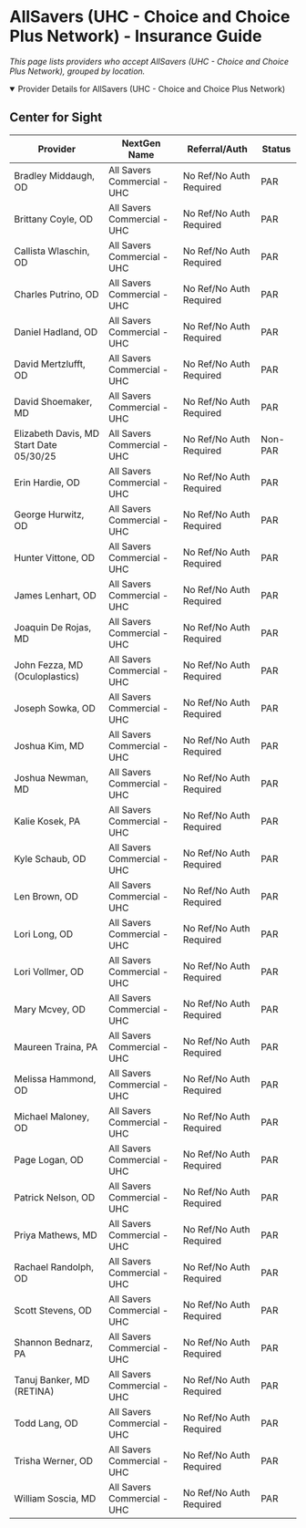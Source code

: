 # AllSavers (UHC - Choice and Choice Plus Network) - Insurance Guide

*This page lists providers who accept AllSavers (UHC - Choice and Choice Plus Network), grouped by location.*

<details open><summary>Provider Details for AllSavers (UHC - Choice and Choice Plus Network)</summary>

## Center for Sight

| Provider | NextGen Name | Referral/Auth | Status |
|----------|-------------|--------------|--------|
| Bradley Middaugh, OD | All Savers Commercial - UHC | No Ref/No Auth Required | PAR |
| Brittany Coyle, OD | All Savers Commercial - UHC | No Ref/No Auth Required | PAR |
| Callista Wlaschin, OD | All Savers Commercial - UHC | No Ref/No Auth Required | PAR |
| Charles Putrino, OD | All Savers Commercial - UHC | No Ref/No Auth Required | PAR |
| Daniel Hadland, OD | All Savers Commercial - UHC | No Ref/No Auth Required | PAR |
| David Mertzlufft, OD | All Savers Commercial - UHC | No Ref/No Auth Required | PAR |
| David Shoemaker, MD | All Savers Commercial - UHC | No Ref/No Auth Required | PAR |
| Elizabeth Davis, MD                      Start Date 05/30/25 | All Savers Commercial - UHC | No Ref/No Auth Required | Non-PAR |
| Erin Hardie, OD | All Savers Commercial - UHC | No Ref/No Auth Required | PAR |
| George Hurwitz, OD | All Savers Commercial - UHC | No Ref/No Auth Required | PAR |
| Hunter Vittone, OD | All Savers Commercial - UHC | No Ref/No Auth Required | PAR |
| James Lenhart, OD | All Savers Commercial - UHC | No Ref/No Auth Required | PAR |
| Joaquin De Rojas, MD | All Savers Commercial - UHC | No Ref/No Auth Required | PAR |
| John Fezza, MD (Oculoplastics) | All Savers Commercial - UHC | No Ref/No Auth Required | PAR |
| Joseph Sowka, OD | All Savers Commercial - UHC | No Ref/No Auth Required | PAR |
| Joshua Kim, MD | All Savers Commercial - UHC | No Ref/No Auth Required | PAR |
| Joshua Newman, MD | All Savers Commercial - UHC | No Ref/No Auth Required | PAR |
| Kalie Kosek, PA | All Savers Commercial - UHC | No Ref/No Auth Required | PAR |
| Kyle Schaub, OD | All Savers Commercial - UHC | No Ref/No Auth Required | PAR |
| Len Brown, OD | All Savers Commercial - UHC | No Ref/No Auth Required | PAR |
| Lori Long, OD | All Savers Commercial - UHC | No Ref/No Auth Required | PAR |
| Lori Vollmer, OD | All Savers Commercial - UHC | No Ref/No Auth Required | PAR |
| Mary Mcvey, OD | All Savers Commercial - UHC | No Ref/No Auth Required | PAR |
| Maureen Traina, PA | All Savers Commercial - UHC | No Ref/No Auth Required | PAR |
| Melissa Hammond, OD | All Savers Commercial - UHC | No Ref/No Auth Required | PAR |
| Michael Maloney, OD | All Savers Commercial - UHC | No Ref/No Auth Required | PAR |
| Page Logan, OD | All Savers Commercial - UHC | No Ref/No Auth Required | PAR |
| Patrick Nelson, OD | All Savers Commercial - UHC | No Ref/No Auth Required | PAR |
| Priya Mathews, MD | All Savers Commercial - UHC | No Ref/No Auth Required | PAR |
| Rachael Randolph, OD | All Savers Commercial - UHC | No Ref/No Auth Required | PAR |
| Scott Stevens, OD | All Savers Commercial - UHC | No Ref/No Auth Required | PAR |
| Shannon Bednarz, PA | All Savers Commercial - UHC | No Ref/No Auth Required | PAR |
| Tanuj Banker, MD (RETINA) | All Savers Commercial - UHC | No Ref/No Auth Required | PAR |
| Todd Lang, OD | All Savers Commercial - UHC | No Ref/No Auth Required | PAR |
| Trisha Werner, OD | All Savers Commercial - UHC | No Ref/No Auth Required | PAR |
| William Soscia, MD | All Savers Commercial - UHC | No Ref/No Auth Required | PAR |

</details>

